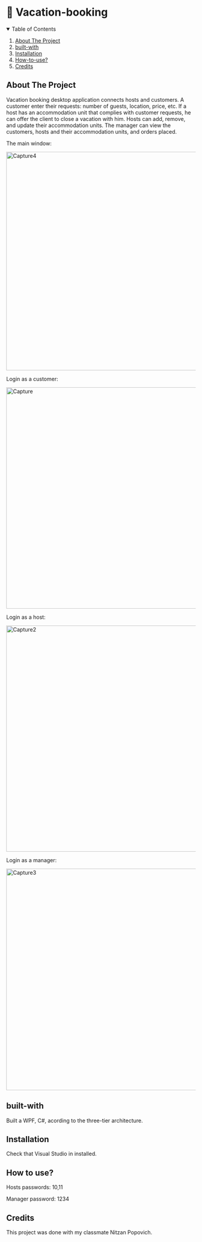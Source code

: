 # :wedding: Vacation-booking 
<!-- TABLE OF CONTENTS -->
<details open="open">
  <summary>Table of Contents</summary>
  <ol>
    <li><a href="#about-the-project">About The Project</a></li>
    <li><a href="#built-with">built-with</a></li>
    <li><a href="#installation">Installation</a></li>
    <li><a href="#how-to-use">How-to-use?</a></li>
    <li><a href="#credits">Credits</a></li>
  </ol>
</details>

## About The Project
Vacation booking desktop application connects hosts and customers.
A customer enter their  requests: number of guests, location, price, etc.
If a host has an accommodation unit that complies with customer requests,
he can offer the client to close a vacation with him.
Hosts can add, remove, and update their accommodation units.
The manager can view the customers, hosts and their accommodation units, and orders placed.


The main window:

<img width="581" alt="Capture4" src="https://user-images.githubusercontent.com/85216945/124911770-d21c8c80-dff5-11eb-84c3-8ec08ddf3d8f.PNG">

Login as a customer:

<img width="588" alt="Capture" src="https://user-images.githubusercontent.com/85216945/124900872-24f04700-dfea-11eb-86f3-e87595ad00be.PNG">

Login as a host:

<img width="601" alt="Capture2" src="https://user-images.githubusercontent.com/85216945/124900886-2883ce00-dfea-11eb-8089-eca3949da9cc.PNG">

Login as a manager:

<img width="589" alt="Capture3" src="https://user-images.githubusercontent.com/85216945/124900893-2a4d9180-dfea-11eb-87d3-30af8e753739.PNG">


## built-with
Built a WPF, C#, acording to the three-tier architecture. 

## Installation
Check that Visual Studio in installed. 

## How to use?
Hosts passwords: 10,11

Manager password: 1234

## Credits

This project was done with my classmate Nitzan Popovich. 




